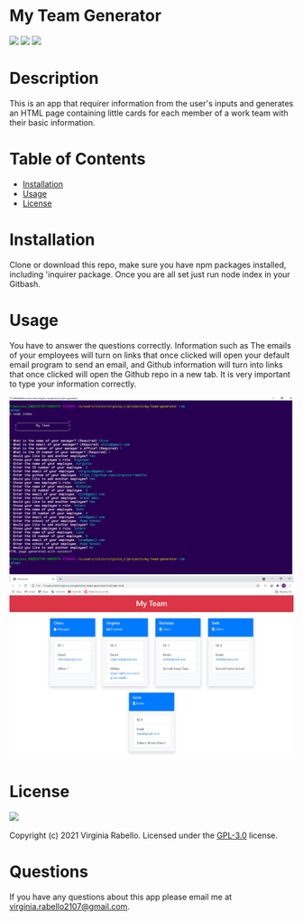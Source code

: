 # My Team Generator
  ![](https://img.shields.io/badge/language-HTML-green) ![](https://img.shields.io/badge/language-Javascript-green) ![](https://img.shields.io/badge/language-Node-green) 

# Description

This is an app that requirer information from the user's inputs and generates an HTML page containing little cards for each member of a work team with their basic information.

# Table of Contents  
  
  * [Installation](#installation)
  * [Usage](#usage)
  * [License](#license)
   
  
# Installation
    
  Clone or download this repo, make sure you have npm packages installed, including 'inquirer package. Once you are all set just run node index in your Gitbash.

# Usage
    
  You have to answer the questions correctly. Information such as The emails of your employees will turn on links that once clicked will open your default email program to send an email, and Github information will turn into links that once clicked will open the Github repo in a new tab. It is very important to type your information correctly.

![](assets/images/how-to.jpg)
![](assets/images/result.jpg)


# License
  ![](https://img.shields.io/badge/license-GPL--3.0-blue)

  Copyright (c) 2021 Virginia Rabello.
  Licensed under the [GPL-3.0](https://opensource.org/licenses/GPL-3.0) license.
  
# Questions
  
  If you have any questions about this app please email me at virginia.rabello2107@gmail.com.
